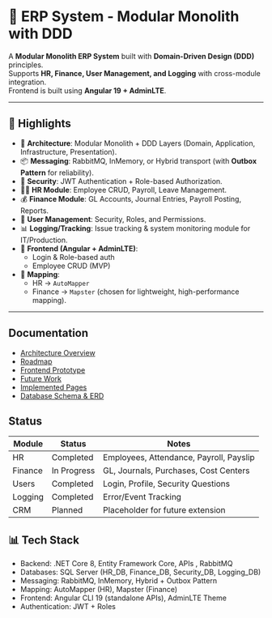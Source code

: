 # 🏢 ERP System - Modular Monolith with DDD

A **Modular Monolith ERP System** built with **Domain-Driven Design (DDD)** principles.  
Supports **HR, Finance, User Management, and Logging** with cross-module integration.  
Frontend is built using **Angular 19 + AdminLTE**.

---

## 🌟 Highlights

- 🧩 **Architecture**: Modular Monolith + DDD Layers (Domain, Application, Infrastructure, Presentation).  
- 📦 **Messaging**: RabbitMQ, InMemory, or Hybrid transport (with **Outbox Pattern** for reliability).  
- 🔐 **Security**: JWT Authentication + Role-based Authorization.  
- 🧑‍💼 **HR Module**: Employee CRUD, Payroll, Leave Management.  
- 💰 **Finance Module**: GL Accounts, Journal Entries, Payroll Posting, Reports.  
- 👥 **User Management**: Security, Roles, and Permissions.  
- 📊 **Logging/Tracking**: Issue tracking & system monitoring module for IT/Production.  
- 🎨 **Frontend (Angular + AdminLTE)**:  
  - Login & Role-based auth  
  - Employee CRUD (MVP)  
- 🔀 **Mapping**:  
  - HR → `AutoMapper`  
  - Finance → `Mapster` (chosen for lightweight, high-performance mapping).

---

## Documentation

- [Architecture Overview](docs/Architecture.md)  
- [Roadmap](docs/Roadmap.md)  
- [Frontend Prototype](docs/FrontendPrototype.md)  
- [Future Work](docs/FutureWork.md)  
- [Implemented Pages](docs/ImplementedPages.md)  
- [Database Schema & ERD](docs/Database.md)  

## Status

| Module      | Status          | Notes                                      |
|-------------|-----------------|--------------------------------------------|
| HR          | Completed       | Employees, Attendance, Payroll, Payslip    |
| Finance     | In Progress     | GL, Journals, Purchases, Cost Centers      |
| Users       | Completed       | Login, Profile, Security Questions         |
| Logging     | Completed       | Error/Event Tracking                       |
| CRM         | Planned         | Placeholder for future extension           |

## 📊 Tech Stack
- Backend: .NET Core 8, Entity Framework Core, APIs , RabbitMQ
- Databases: SQL Server (HR_DB, Finance_DB, Security_DB, Logging_DB)
- Messaging: RabbitMQ, InMemory, Hybrid + Outbox Pattern
- Mapping: AutoMapper (HR), Mapster (Finance)
- Frontend: Angular CLI 19 (standalone APIs), AdminLTE Theme
- Authentication: JWT + Roles
